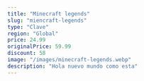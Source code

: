 ```yaml
---
title: "Minecraft legends"
slug: "miencraft-legends"
type: "Clave"
region: "Global"
price: 24.99
originalPrice: 59.99
discount: 58
image: "/images/minecraft-legends.webp"
description: "Hola nuevo mundo como esta"
---
```

